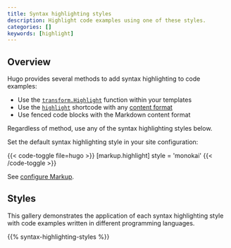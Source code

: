 ```yaml
---
title: Syntax highlighting styles
description: Highlight code examples using one of these styles.
categories: []
keywords: [highlight]
---
```


## Overview

Hugo provides several methods to add syntax highlighting to code examples:

- Use the [`transform.Highlight`] function within your templates
- Use the [`highlight`] shortcode with any [content format](g)
- Use fenced code blocks with the Markdown content format

Regardless of method, use any of the syntax highlighting styles below.

Set the default syntax highlighting style in your site configuration:

{{< code-toggle file=hugo >}}
[markup.highlight]
style = 'monokai'
{{< /code-toggle >}}

See [configure Markup](/configuration/markup/#highlight).

[`transform.Highlight`]: /functions/transform/highlight/
[`highlight`]: /shortcodes/highlight/
[fenced code blocks]: /content-management/syntax-highlighting/#fenced-code-blocks

## Styles

This gallery demonstrates the application of each syntax highlighting style with code examples written in different programming languages.

{{% syntax-highlighting-styles %}}
